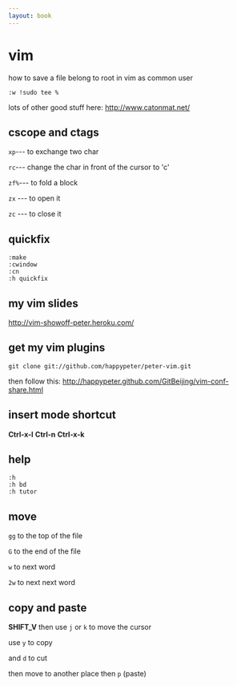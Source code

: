 ```yaml
---
layout: book
---
```


# vim

how to save a file belong to root in vim as common user

    :w !sudo tee %

lots of other good stuff here:
<http://www.catonmat.net/>
## cscope and ctags

`xp`--- to exchange two char

`rc`--- change the char in front of the cursor to 'c'

`zf%`--- to fold a block

`zx` --- to open it

`zc` --- to close it
## quickfix

    :make
    :cwindow
    :cn
    :h quickfix

## my vim slides

<http://vim-showoff-peter.heroku.com/>

## get my vim plugins

    git clone git://github.com/happypeter/peter-vim.git

then follow this:
<http://happypeter.github.com/GitBeijing/vim-conf-share.html>

## insert mode shortcut
__Ctrl-x-l__
__Ctrl-n__
__Ctrl-x-k__

## help

	:h
	:h bd
	:h tutor

## move

`gg` to the top of the file

`G` to the end of the file

`w` to next word

`2w` to next next word

## copy and paste

__SHIFT_V__ then use `j` or `k` to move the cursor

use `y` to copy

and `d` to cut

then move to another place then `p` (paste)

